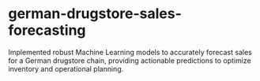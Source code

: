 # german-drugstore-sales-forecasting
Implemented robust Machine Learning models to accurately forecast sales for a German drugstore chain, providing actionable predictions to optimize inventory and operational planning.
